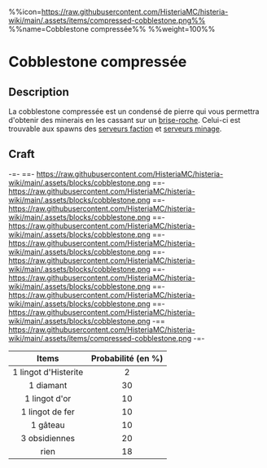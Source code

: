 %%icon=https://raw.githubusercontent.com/HisteriaMC/histeria-wiki/main/.assets/items/compressed-cobblestone.png%%
%%name=Cobblestone compressée%%
%%weight=100%%

# Cobblestone compressée

## Description
La cobblestone compressée est un condensé de pierre qui vous permettra d'obtenir des minerais en les cassant sur un [brise-roche](https://histeria.fr/wiki/blocs/cobble-breaker). Celui-ci est trouvable aux spawns des [serveurs faction](https://histeria.fr/wiki/mondes/faction-servers) et [serveurs minage](https://histeria.fr/wiki/mondes/minage-servers).

## Craft
-=-
 ==- https://raw.githubusercontent.com/HisteriaMC/histeria-wiki/main/.assets/blocks/cobblestone.png
 ==- https://raw.githubusercontent.com/HisteriaMC/histeria-wiki/main/.assets/blocks/cobblestone.png
 ==- https://raw.githubusercontent.com/HisteriaMC/histeria-wiki/main/.assets/blocks/cobblestone.png
 ==- https://raw.githubusercontent.com/HisteriaMC/histeria-wiki/main/.assets/blocks/cobblestone.png
 ==- https://raw.githubusercontent.com/HisteriaMC/histeria-wiki/main/.assets/blocks/cobblestone.png
 ==- https://raw.githubusercontent.com/HisteriaMC/histeria-wiki/main/.assets/blocks/cobblestone.png
 ==- https://raw.githubusercontent.com/HisteriaMC/histeria-wiki/main/.assets/blocks/cobblestone.png
 ==- https://raw.githubusercontent.com/HisteriaMC/histeria-wiki/main/.assets/blocks/cobblestone.png
 ==- https://raw.githubusercontent.com/HisteriaMC/histeria-wiki/main/.assets/blocks/cobblestone.png
 -== https://raw.githubusercontent.com/HisteriaMC/histeria-wiki/main/.assets/items/compressed-cobblestone.png
-=-

| Items                | Probabilité (en %) |
|:--------------------:|:------------------:|
| 1 lingot d'Histerite | 2                  |
| 1 diamant            | 30                 |
| 1 lingot d'or        | 10                 |
| 1 lingot de fer      | 10                 |
| 1 gâteau             | 10                 |
| 3 obsidiennes        | 20                 |
| rien                 | 18                 |
